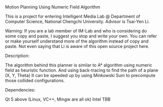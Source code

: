 Motion Planning Using Numeric Field Algorithm

This is a project for entering Intelligent Media Lab @ Department of Computer Science, National Chengchi University. 
Advisor is Tsai-Yen Li. 

Warning:
If you are a lab member of IM-Lab and who is considering do some copy and paste, I suggest you stop and write your own.
You can refer or make yourself understand more of the algorithm instead of copy and paste. 
Not even saying that Li is aware of this open source project here.

Description:

The algorithm behind this planner is similar to A* algorithm using numeric field as heuristic function.
And using back-tracing to find the path of a plane (X, Y, Theta)
It can be speeded up by using Minkowski Sum to precompute those collided configurations.

Dependencies:

Qt 5 above (Linux, VC++, Mingw are all ok)
Intel TBB
